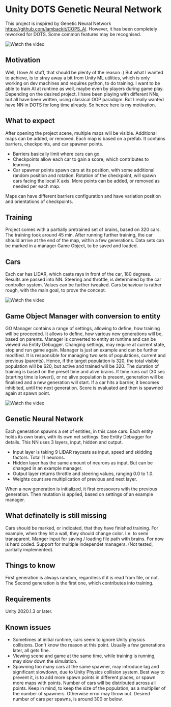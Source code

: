 # Unity DOTS Genetic Neural Network

This project is inspired by Genetic Neural Network https://github.com/iambackit/COPS_AI. 
However, it has been completely reworked for DOTS. Some common features may be recognised.

![Watch the video](https://forum.unity.com/attachments/upload_2021-2-21_3-31-0-png.799931/)


## Motivation

Well, I love AI stuff, that should be plenty of the reason :)
But what I wanted to achieve, is to stray away a bit from Unity ML utilities, which is only working on dev machines and requires python, to do training. 
I want to be able to train AI at runtime as well, maybe even by players during game play.
Depending on the desired project. 
I have been playing with different NNs, but all have been written, using classical OOP paradigm. 
But I really wanted have NN in DOTS for long time already.
So hence here is my motivation.


## What to expect

After opening the project scene, multiple maps will be visible.
Additional maps can be added, or removed.
Each map is based on a prefab. It contains barriers, checkpoints, and car spawner points.

* Barriers basically limit where cars can go.
* Checkpoints allow each car to gain a score, which contributes to learning.
* Car spawner points spawn cars at its position, with some additional random position and rotation. Rotation of the checkpoint, will spawn cars facing the local X axis. More points can be added, or removed as needed per each map.

Maps can have different barriers configuration and have variation position and orientations of checkpoints.


## Training 

Project comes with a partially pretrained set of brains, based on 320 cars. 
The training took around 45 min.
After running further training, the car should arrive at the end of the map, within a few generations.
Data sets can be marked in a manager Game Object, to be saved and loaded.


## Cars

Each car has LIDAR, which casts rays in front of the car, 180 degrees.
Results are passed into NN.
Steering and throttle, is determined by the car controller system. 
Values can be further tweaked. Cars behaviour is rather rough, with the main goal, to prove the concept.

![Watch the video](https://forum.unity.com/attachments/upload_2021-2-21_3-48-28-png.799946/)


## Game Object Manager with conversion to entity

GO Manager contains a range of settings, allowing to define, how training will be proceeded.
It allows to define, how various new generations will be, based on parents.
Manager is converted to entity at runtime and can be viewed via Entity Debugger.
Changing settings, may require at current state, stop and run game again.
Manager is just an example and can be further modified.
It is responsible for managing two sets of populations, current and previous (parents).
Hence, if the target population is 320, the total visible population will be 620, but active and trained will be 320.
The duration of training is based on the preset time and alive brains. 
If time runs out (30 sec (starting time is lower)), or no alive population is present, generation will be finalised and a new generation will start.
If a car hits a barrier, it becomes inhibited, until the next generation. Score is evaluated and then is spawned again at spawn point.

![Watch the video](https://forum.unity.com/attachments/upload_2021-2-21_3-34-21-png.799937/)


## Genetic Neural Network

Each generation spawns a set of entities, in this case cars.
Each entity holds its own brain, with its own net settings. See Entity Debugger for details.
This NN uses 3 layers, input, hidden and output.

* Input layer is taking 9 LIDAR raycasts as input, speed and skidding factors. Total 11 neurons.
* Hidden layer has the same amount of neurons as input. But can be changed in an example manager.
* Output layer returns throttle and steering values, ranging 0.0 to 1.0. 
* Weights count are multiplication of previous and next layer.

When a new generation is initialized, it first crossovers with the previous generation. Then mutation is applied, based on settings of an example manager.


## What definatelly is still missing

Cars should be marked, or indicated, that they have finished training. For example, when they hit a wall, they should change color. I.e. to semi transparent.
Manger input for saving / loading file path with brains. For now is hard coded.
Support for multiple independet managers. (Not tested, partially implemented).


## Things to know

First generation is always random, regardless if it is read from file, or not.
The Second generation is the first one, which contributes into training.


## Requirements
Unity 2020.1.3 or later.


## Known issues

* Sometimes at initial runtime, cars seem to ignore Unity physics collisions. Don't know the reason at this point. Usually a few generations later, all gets fine.
* Viewing scene and game at the same time, while training is running, may slow down the simulation.
* Spawning too many cars at the same spawner, may introduce lag and significant slowdown, due to Unity Physics collision system. Best way to prevent it, is to add more spawn points in different places, or spawn more maps with points. Number of cars will be distributed across all points. Keep in mind, to keep the size of the population, as a multiplier of the number of spawners. Otherwise error may throw out. Desired number of cars per spawns, is around 300 or below.
